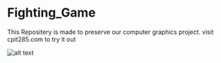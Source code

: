 # Fighting_Game
This Repositery is made to preserve our computer graphics project.
visit cpit285.com to try it out

![alt text](https://github.com/FaisalBalamash/Fighting-Game-/blob/main/image.png?raw=true)
